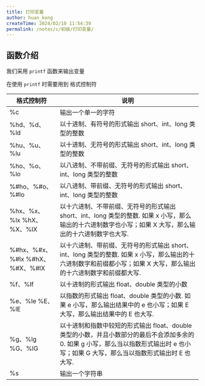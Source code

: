 ```yaml
---
title: 打印变量
author: huan_kong
createTime: 2024/02/10 11:54:39
permalink: /notes/c/初级/打印变量/
---
```


## 函数介绍

我们采用 `printf` 函数来输出变量

在使用 `printf` 时需要用到 格式控制符

| 格式控制符                      | 说明                                                                                                                                                                                     |
| ------------------------------- | ---------------------------------------------------------------------------------------------------------------------------------------------------------------------------------------- |
| %c                              | 输出一个单一的字符                                                                                                                                                                       |
| %hd、%d、%ld                    | 以十进制、有符号的形式输出 short、int、long 类型的整数                                                                                                                                   |
| %hu、%u、%lu                    | 以十进制、无符号的形式输出 short、int、long 类型的整数                                                                                                                                   |
| %ho、%o、%lo                    | 以八进制、不带前缀、无符号的形式输出 short、int、long 类型的整数                                                                                                                         |
| %#ho、%#o、%#lo                 | 以八进制、带前缀、无符号的形式输出 short、int、long 类型的整数                                                                                                                           |
| %hx、%x、%lx %hX、%X、%lX       | 以十六进制、不带前缀、无符号的形式输出 short、int、long 类型的整数. 如果 x 小写，那么输出的十六进制数字也小写；如果 X 大写，那么输出的十六进制数字也大写.                                |
| %#hx、%#x、%#lx %#hX、%#X、%#lX | 以十六进制、带前缀、无符号的形式输出 short、int、long 类型的整数. 如果 x 小写，那么输出的十六进制数字和前缀都小写；如果 X 大写，那么输出的十六进制数字和前缀都大写.                      |
| %f、%lf                         | 以十进制的形式输出 float、double 类型的小数                                                                                                                                              |
| %e、%le %E、%lE                 | 以指数的形式输出 float、double 类型的小数. 如果 e 小写，那么输出结果中的 e 也小写；如果 E 大写，那么输出结果中的 E 也大写.                                                               |
| %g、%lg %G、%lG                 | 以十进制和指数中较短的形式输出 float、double 类型的小数，并且小数部分的最后不会添加多余的 0. 如果 g 小写，那么当以指数形式输出时 e 也小写；如果 G 大写，那么当以指数形式输出时 E 也大写. |
| %s                              | 输出一个字符串                                                                                                                                                                           |

